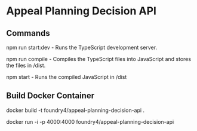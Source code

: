 # Appeal Planning Decision API

## Commands

npm run start:dev - Runs the TypeScript development server.

npm run compile - Compiles the TypeScript files into JavaScript and stores the files in /dist.

npm start - Runs the compiled JavaScript in /dist

## Build Docker Container

docker build -t foundry4/appeal-planning-decision-api .

docker run -i -p 4000:4000 foundry4/appeal-planning-decision-api
